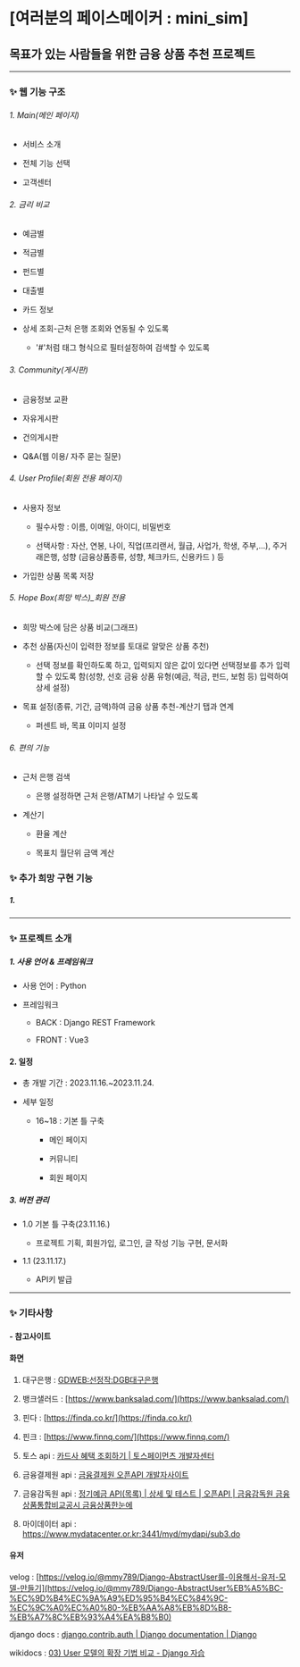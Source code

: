 # [여러분의 페이스메이커 : mini_sim]

## 목표가 있는 사람들을 위한 금융 상품 추천 프로젝트

---

### ✨ **웹 기능 구조**

###### 1. Main(메인 페이지)

- 서비스 소개

- 전체 기능 선택

- 고객센터

###### 2. 금리 비교

- 예금별

- 적금별

- 펀드별

- 대출별

- 카드 정보

- 상세 조회-근처 은행 조회와 연동될 수 있도록
  
  - '#'처럼 태그 형식으로 필터설정하여 검색할 수 있도록

###### 3.  Community(게시판)

- 금융정보 교환

- 자유게시판

- 건의게시판

- Q&A(웹 이용/ 자주 묻는 질문)

###### 4. User Profile(회원 전용 페이지)

- 사용자 정보
  
  - 필수사항 : 이름, 이메일, 아이디, 비밀번호
  
  - 선택사항 : 자산, 연봉, 나이, 직업(프리랜서, 월급, 사업가, 학생, 주부,…), 주거래은행, 성향 (금융상품종류, 성향, 체크카드, 신용카드 ) 등

- 가입한 상품 목록 저장

###### 5. Hope Box(희망 박스)_회원 전용

- 희망 박스에 담은 상품 비교(그래프)

- 추천 상품(자신이 입력한 정보를 토대로 알맞은 상품 추천)
  
  - 선택 정보를 확인하도록 하고, 입력되지 않은 값이 있다면 선택정보를 추가 입력할 수 있도록 함(성향, 선호 금융 상품 유형(예금, 적금, 펀드, 보험 등) 입력하여 상세 설정)

- 목표 설정(종류, 기간, 금액)하여 금융 상품 추천-계산기 탭과 연계
  
  - 퍼센트 바, 목표 이미지 설정

###### 6. 편의 기능

- 근처 은행 검색
  
  - 은행 설정하면 근처 은행/ATM기 나타날 수 있도록 

- 계산기
  
  - 환율 계산
  
  - 목표치 월단위 금액 계산

### 

### ✨ 추가 희망 구현 기능

##### 1.

---

### ✨ **프로젝트 소개**

##### 1. 사용 언어 & 프레임워크

- 사용 언어 : Python

- 프레임워크
  
  - BACK : Django REST Framework
  
  - FRONT : Vue3

#### 

#### 2. 일정

- 총 개발 기간 : 2023.11.16.~2023.11.24.

- 세부 일정
  
  - 16~18 : 기본 틀 구축
    
    - 메인 페이지
    
    - 커뮤니티
    
    - 회원 페이지

##### 3. 버전 관리

- 1.0 기본 틀 구축(23.11.16.)
  
  - 프로젝트 기획, 회원가입, 로그인, 글 작성 기능 구현, 문서화

- 1.1 (23.11.17.)
  
  - API키 발급

---

### ✨ 기타사항

#### - 참고사이트

#### 화면

1. 대구은행 : [GDWEB:선정작:DGB대구은행](https://www.gdweb.co.kr/sub/view.asp?displayrow=60&Txt_key=all&Txt_word=&Txt_agnumber=&Txt_fgbn=5&Txt_bcode1=021810001&Txt_gbflag=&Txt_bcode2=&Txt_bcode3=&Txt_bcode4=&Txt_bcode5=&Page=1&str_no=19756)

2. 뱅크샐러드 : [https://www.banksalad.com/](https://www.banksalad.com/)

3. 핀다 : [https://finda.co.kr/](https://finda.co.kr/)

4. 핀크 : [https://www.finnq.com/](https://www.finnq.com/)

5. 토스 api : [카드사 혜택 조회하기 | 토스페이먼츠 개발자센터](https://docs.tosspayments.com/common/apis/card-benefits)

6. 금융결제원 api : [금융결제원 오픈API 개발자사이트](https://developers.kftc.or.kr/dev/openapi/map)

7. 금융감독원 api : [정기예금 API(목록) | 상세 및 테스트 | 오픈API | 금융감독원 금융상품통합비교공시 금융상품한눈에](https://finlife.fss.or.kr/finlife/api/fdrmDpstApi/list.do?menuNo=700052)

8. 마이데이터 api : https://www.mydatacenter.or.kr:3441/myd/mydapi/sub3.do

#### 

#### 유저

velog : [](https://velog.io/@mmy789/Django-AbstractUser%EB%A5%BC-%EC%9D%B4%EC%9A%A9%ED%95%B4%EC%84%9C-%EC%9C%A0%EC%A0%80-%EB%AA%A8%EB%8D%B8-%EB%A7%8C%EB%93%A4%EA%B8%B0)[https://velog.io/@mmy789/Django-AbstractUser를-이용해서-유저-모델-만들기](https://velog.io/@mmy789/Django-AbstractUser%EB%A5%BC-%EC%9D%B4%EC%9A%A9%ED%95%B4%EC%84%9C-%EC%9C%A0%EC%A0%80-%EB%AA%A8%EB%8D%B8-%EB%A7%8C%EB%93%A4%EA%B8%B0)

django docs : [django.contrib.auth | Django documentation | Django](https://docs.djangoproject.com/en/4.2/ref/contrib/auth/)

wikidocs : [03) User 모델의 확장 기법 비교 - Django 자습](https://wikidocs.net/6651)